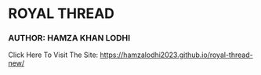 # ROYAL THREAD

<h3>AUTHOR: HAMZA KHAN LODHI</h3>
  
Click Here To Visit The Site: https://hamzalodhi2023.github.io/royal-thread-new/
